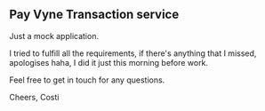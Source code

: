 ## Pay Vyne Transaction service

Just a mock application.

I tried to fulfill all the requirements, if there's anything that I missed, apologises haha, I did it just this morning 
before work.

Feel free to get in touch for any questions.

Cheers,
Costi